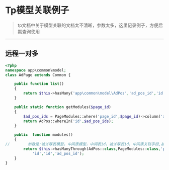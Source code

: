 # Tp模型关联例子

<!--标题：Tp模型关联例子｜分类：php｜标签：PHP，THINKPHP，模型，关联，多态-->

> tp文档中关于模型关联的文档太不清晰，参数太多，这里记录例子，方便后期查询使用

---

## 远程一对多

```php
<?php
namespace app\common\model;
class AdPage extends Common {

    public function list()
    {
        return $this->hasMany('app\common\model\AdPos','ad_pos_id','id')->alias('list');
    }

    public static function getModules($page_id)
    {
        $ad_pos_ids = PageModules::where('page_id',$page_id)->column('ad_pos_id');
        return AdPos::whereIn('id',$ad_pos_ids);
    }

    public  function modules()
    {
//        参数是:被关联表模型，中间表模型，中间表id，被关联表id，中间表关联字段,被关联表关联字段。
        return $this->hasManyThrough(AdPos::class,PageModules::class,'page_id',
            'id','id','ad_pos_id');
    }
}
```

